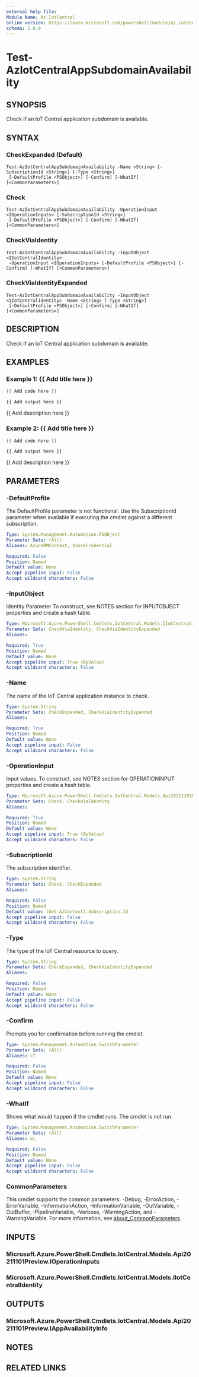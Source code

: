 ```yaml
---
external help file:
Module Name: Az.IotCentral
online version: https://learn.microsoft.com/powershell/module/az.iotcentral/test-aziotcentralappsubdomainavailability
schema: 2.0.0
---
```


# Test-AzIotCentralAppSubdomainAvailability

## SYNOPSIS
Check if an IoT Central application subdomain is available.

## SYNTAX

### CheckExpanded (Default)
```
Test-AzIotCentralAppSubdomainAvailability -Name <String> [-SubscriptionId <String>] [-Type <String>]
 [-DefaultProfile <PSObject>] [-Confirm] [-WhatIf] [<CommonParameters>]
```

### Check
```
Test-AzIotCentralAppSubdomainAvailability -OperationInput <IOperationInputs> [-SubscriptionId <String>]
 [-DefaultProfile <PSObject>] [-Confirm] [-WhatIf] [<CommonParameters>]
```

### CheckViaIdentity
```
Test-AzIotCentralAppSubdomainAvailability -InputObject <IIotCentralIdentity>
 -OperationInput <IOperationInputs> [-DefaultProfile <PSObject>] [-Confirm] [-WhatIf] [<CommonParameters>]
```

### CheckViaIdentityExpanded
```
Test-AzIotCentralAppSubdomainAvailability -InputObject <IIotCentralIdentity> -Name <String> [-Type <String>]
 [-DefaultProfile <PSObject>] [-Confirm] [-WhatIf] [<CommonParameters>]
```

## DESCRIPTION
Check if an IoT Central application subdomain is available.

## EXAMPLES

### Example 1: {{ Add title here }}
```powershell
{{ Add code here }}
```

```output
{{ Add output here }}
```

{{ Add description here }}

### Example 2: {{ Add title here }}
```powershell
{{ Add code here }}
```

```output
{{ Add output here }}
```

{{ Add description here }}

## PARAMETERS

### -DefaultProfile
The DefaultProfile parameter is not functional.
Use the SubscriptionId parameter when available if executing the cmdlet against a different subscription.

```yaml
Type: System.Management.Automation.PSObject
Parameter Sets: (All)
Aliases: AzureRMContext, AzureCredential

Required: False
Position: Named
Default value: None
Accept pipeline input: False
Accept wildcard characters: False
```

### -InputObject
Identity Parameter
To construct, see NOTES section for INPUTOBJECT properties and create a hash table.

```yaml
Type: Microsoft.Azure.PowerShell.Cmdlets.IotCentral.Models.IIotCentralIdentity
Parameter Sets: CheckViaIdentity, CheckViaIdentityExpanded
Aliases:

Required: True
Position: Named
Default value: None
Accept pipeline input: True (ByValue)
Accept wildcard characters: False
```

### -Name
The name of the IoT Central application instance to check.

```yaml
Type: System.String
Parameter Sets: CheckExpanded, CheckViaIdentityExpanded
Aliases:

Required: True
Position: Named
Default value: None
Accept pipeline input: False
Accept wildcard characters: False
```

### -OperationInput
Input values.
To construct, see NOTES section for OPERATIONINPUT properties and create a hash table.

```yaml
Type: Microsoft.Azure.PowerShell.Cmdlets.IotCentral.Models.Api20211101Preview.IOperationInputs
Parameter Sets: Check, CheckViaIdentity
Aliases:

Required: True
Position: Named
Default value: None
Accept pipeline input: True (ByValue)
Accept wildcard characters: False
```

### -SubscriptionId
The subscription identifier.

```yaml
Type: System.String
Parameter Sets: Check, CheckExpanded
Aliases:

Required: False
Position: Named
Default value: (Get-AzContext).Subscription.Id
Accept pipeline input: False
Accept wildcard characters: False
```

### -Type
The type of the IoT Central resource to query.

```yaml
Type: System.String
Parameter Sets: CheckExpanded, CheckViaIdentityExpanded
Aliases:

Required: False
Position: Named
Default value: None
Accept pipeline input: False
Accept wildcard characters: False
```

### -Confirm
Prompts you for confirmation before running the cmdlet.

```yaml
Type: System.Management.Automation.SwitchParameter
Parameter Sets: (All)
Aliases: cf

Required: False
Position: Named
Default value: None
Accept pipeline input: False
Accept wildcard characters: False
```

### -WhatIf
Shows what would happen if the cmdlet runs.
The cmdlet is not run.

```yaml
Type: System.Management.Automation.SwitchParameter
Parameter Sets: (All)
Aliases: wi

Required: False
Position: Named
Default value: None
Accept pipeline input: False
Accept wildcard characters: False
```

### CommonParameters
This cmdlet supports the common parameters: -Debug, -ErrorAction, -ErrorVariable, -InformationAction, -InformationVariable, -OutVariable, -OutBuffer, -PipelineVariable, -Verbose, -WarningAction, and -WarningVariable. For more information, see [about_CommonParameters](http://go.microsoft.com/fwlink/?LinkID=113216).

## INPUTS

### Microsoft.Azure.PowerShell.Cmdlets.IotCentral.Models.Api20211101Preview.IOperationInputs

### Microsoft.Azure.PowerShell.Cmdlets.IotCentral.Models.IIotCentralIdentity

## OUTPUTS

### Microsoft.Azure.PowerShell.Cmdlets.IotCentral.Models.Api20211101Preview.IAppAvailabilityInfo

## NOTES

## RELATED LINKS

